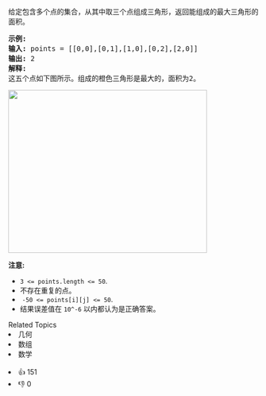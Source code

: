 <p>给定包含多个点的集合，从其中取三个点组成三角形，返回能组成的最大三角形的面积。</p>

<pre>
<strong>示例:</strong>
<strong>输入:</strong> points = [[0,0],[0,1],[1,0],[0,2],[2,0]]
<strong>输出:</strong> 2
<strong>解释:</strong> 
这五个点如下图所示。组成的橙色三角形是最大的，面积为2。
</pre>

<p><img alt="" src="https://s3-lc-upload.s3.amazonaws.com/uploads/2018/04/04/1027.png" style="height:328px; width:400px" /></p>

<p><strong>注意: </strong></p>

<ul>
	<li><code>3 &lt;= points.length &lt;= 50</code>.</li>
	<li>不存在重复的点。</li>
	<li>&nbsp;<code>-50 &lt;= points[i][j] &lt;= 50</code>.</li>
	<li>结果误差值在&nbsp;<code>10^-6</code>&nbsp;以内都认为是正确答案。</li>
</ul>
<div><div>Related Topics</div><div><li>几何</li><li>数组</li><li>数学</li></div></div><br><div><li>👍 151</li><li>👎 0</li></div>